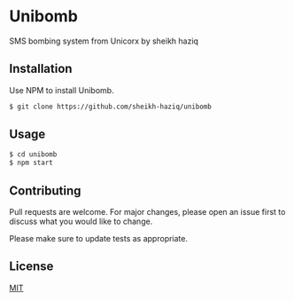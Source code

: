 # Unibomb

SMS bombing system from Unicorx by sheikh haziq
## Installation

Use NPM to install Unibomb.

```bash
$ git clone https://github.com/sheikh-haziq/unibomb
```
## Usage

```bash
$ cd unibomb
$ npm start
```

## Contributing
Pull requests are welcome. For major changes, please open an issue first to discuss what you would like to change.

Please make sure to update tests as appropriate.

## License
[MIT](https://choosealicense.com/licenses/mit/)
